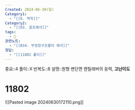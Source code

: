 ```yaml
---
Created: 2024-06-30(일)
Category1:
  - "[[6. 역학]]"
Category2:
  - "[[03. 골조해석]]"
tags:
  - 🧮
관련노트:
  - "[[B34. 부정정구조물의 해석]]"
정답:
  - "[[11802 풀이]]"
---
```

중요::4
풀이::X
반복도::8
설명::원형 변단면 캔틸레버의 응력, **고난이도**
#  11802
![[Pasted image 20240630172110.png]]
